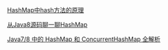 [HashMap中hash方法的原理](https://hollischuang.gitee.io/tobetopjavaer/#/basics/java-basic/hash-in-hashmap?id=hashmap中hash方法的原理)

[从Java8源码聊一聊HashMap](https://juejin.cn/post/6844903545473335304)

[Java7/8 中的 HashMap 和 ConcurrentHashMap 全解析](https://javadoop.com/post/hashmap)

